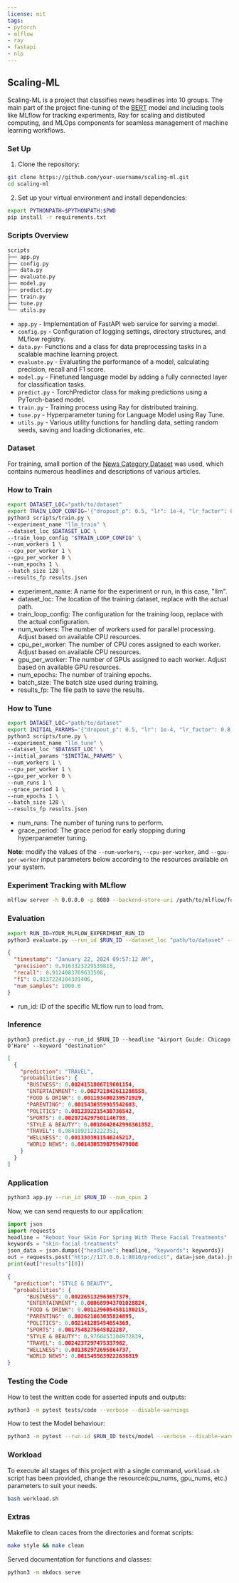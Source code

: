```yaml
---
license: mit
tags:
- pytorch
- mlflow
- ray
- fastapi
- nlp
---
```

## Scaling-ML
Scaling-ML is a project that classifies news headlines into 10 groups.
The main part of the project fine-tuning of the [BERT](https://huggingface.co/allenai/scibert_scivocab_uncased) model and including tools like MLflow for tracking experiments, Ray for scaling and distibuted computing, and MLOps components for seamless management of machine learning workflows.

### Set Up

1. Clone the repository:
```bash
git clone https://github.com/your-username/scaling-ml.git
cd scaling-ml
```
2. Set up your virtual environment and install dependencies:
```bash
export PYTHONPATH=$PYTHONPATH:$PWD
pip install -r requirements.txt
```
### Scripts Overview
```bash
scripts
├── app.py
├── config.py
├── data.py
├── evaluate.py
├── model.py
├── predict.py
├── train.py
├── tune.py
└── utils.py
```
- `app.py` - Implementation of FastAPI web service for serving a model.
- `config.py` - Configuration of logging settings, directory structures, and MLflow registry.
- `data.py`- Functions and a class for data preprocessing tasks in a scalable machine learning project.
- `evaluate.py` - Evaluating the performance of a model, calculating precision, recall and F1 score.
- `model.py` - Finetuned language model by adding a fully connected layer for classification tasks.
- `predict.py` - TorchPredictor class for making predictions using a PyTorch-based model.
- `train.py` - Training process using Ray for distributed training.
- `tune.py` -  Hyperparameter tuning for Language Model using Ray Tune.
- `utils.py` - Various utility functions for handling data, setting random seeds, saving and loading dictionaries, etc.
### Dataset
For training, small portion of the [News Category Dataset](https://www.kaggle.com/datasets/setseries/news-category-dataset) was used, which contains numerous headlines and descriptions of various articles.

### How to Train
```bash
export DATASET_LOC="path/to/dataset"
export TRAIN_LOOP_CONFIG='{"dropout_p": 0.5, "lr": 1e-4, "lr_factor": 0.8, "lr_patience": 5}'
python3 scripts/train.py \
--experiment_name "llm_train" \
--dataset_loc $DATASET_LOC \
--train_loop_config "$TRAIN_LOOP_CONFIG" \
--num_workers 1 \
--cpu_per_worker 1 \
--gpu_per_worker 0 \
--num_epochs 1 \
--batch_size 128 \
--results_fp results.json 
```
- experiment_name: A name for the experiment or run, in this case, "llm".
- dataset_loc: The location of the training dataset, replace with the actual path.
- train_loop_config: The configuration for the training loop, replace with the actual configuration.
- num_workers: The number of workers used for parallel processing. Adjust based on available CPU resources.
- cpu_per_worker: The number of CPU cores assigned to each worker. Adjust based on available CPU resources.
- gpu_per_worker: The number of GPUs assigned to each worker. Adjust based on available GPU resources.
- num_epochs: The number of training epochs.
- batch_size: The batch size used during training.
- results_fp: The file path to save the results.

### How to Tune
```bash
export DATASET_LOC="path/to/dataset"
export INITIAL_PARAMS='{"dropout_p": 0.5, "lr": 1e-4, "lr_factor": 0.8, "lr_patience": 5}'
python3 scripts/tune.py \
--experiment_name "llm_tune" \
--dataset_loc "$DATASET_LOC" \
--initial_params "$INITIAL_PARAMS" \
--num_workers 1 \
--cpu_per_worker 1 \
--gpu_per_worker 0 \
--num_runs 1 \
--grace_period 1 \
--num_epochs 1 \
--batch_size 128 \
--results_fp results.json 
```
- num_runs: The number of tuning runs to perform.
- grace_period: The grace period for early stopping during hyperparameter tuning.

**Note**: modify the values of the `--num-workers`, `--cpu-per-worker`, and `--gpu-per-worker` input parameters below according to the resources available on your system.

### Experiment Tracking with MLflow
```bash
mlflow server -h 0.0.0.0 -p 8080 --backend-store-uri /path/to/mlflow/folder
```

### Evaluation
```bash
export RUN_ID=YOUR_MLFLOW_EXPERIMENT_RUN_ID
python3 evaluate.py --run_id $RUN_ID --dataset_loc "path/to/dataset" --results_fp results.json
```
```json
{                                                                                                                                                                                                           
  "timestamp": "January 22, 2024 09:57:12 AM",
  "precision": 0.9163323229539818,
  "recall": 0.9124083769633508,
  "f1": 0.9137224104301406,
  "num_samples": 1000.0
}
```
- run_id: ID of the specific MLflow run to load from.
### Inference
```
python3 predict.py --run_id $RUN_ID --headline "Airport Guide: Chicago O'Hare" --keyword "destination" 
```
```json
[
  {
    "prediction": "TRAVEL",
    "probabilities": {
      "BUSINESS": 0.0024151806719601154,
      "ENTERTAINMENT": 0.002721842611208558,
      "FOOD & DRINK": 0.001193400239571929,
      "PARENTING": 0.0015436559915542603,
      "POLITICS": 0.0012392215430736542,
      "SPORTS": 0.0020724297501146793,
      "STYLE & BEAUTY": 0.0018642042996361852,
      "TRAVEL": 0.9841892123222351,
      "WELLNESS": 0.0013303911546245217,
      "WORLD NEWS": 0.0014305398799479008
    }
  }
]
```
### Application
```bash
python3 app.py --run_id $RUN_ID --num_cpus 2
```
Now, we can send requests to our application:
```python
import json
import requests
headline = "Reboot Your Skin For Spring With These Facial Treatments"
keywords = "skin-facial-treatments"
json_data = json.dumps({"headline": headline, "keywords": keywords})
out = requests.post("http://127.0.0.1:8010/predict", data=json_data).json()
print(out["results"][0])
```
```json
{
  "prediction": "STYLE & BEAUTY",
  "probabilities": {
      "BUSINESS": 0.002265132963657379,
      "ENTERTAINMENT": 0.008689943701028824,
      "FOOD & DRINK": 0.0011296054581180215,
      "PARENTING": 0.002621663035824895,
      "POLITICS": 0.002141285454854369,
      "SPORTS": 0.0017548275645822287,
      "STYLE & BEAUTY": 0.9760453104972839,
      "TRAVEL": 0.0024237297475337982,
      "WELLNESS": 0.001382972695864737,
      "WORLD NEWS": 0.0015455639222636819
}
```
### Testing the Code
How to test the written code for asserted inputs and outputs:
```bash
python3 -m pytest tests/code --verbose --disable-warnings
```
How to test the Model behaviour:
```bash
python3 -m pytest --run-id $RUN_ID tests/model --verbose --disable-warnings
```

### Workload
To execute all stages of this project with a single command, `workload.sh` script has been provided, change the resource(cpu_nums, gpu_nums, etc.) parameters to suit your needs.
```bash
bash workload.sh
```

### Extras
Makefile to clean caces from the directories and format scripts:
```bash
make style && make clean
```
Served documentation for functions and classes:
```bash
python3 -m mkdocs serve
```
